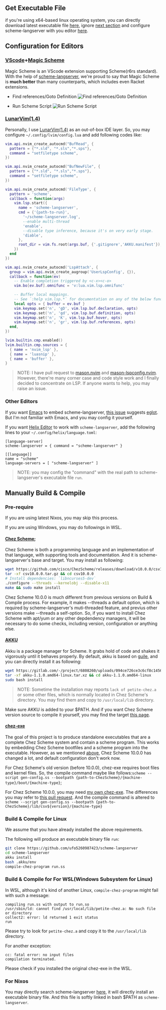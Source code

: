 ## Get Executable File 

if you're using x64-based linux operating system, you can directly download latest executable file [here](https://github.com/ufo5260987423/scheme-langserver/releases/latest/download/run),  ignore [next section](#manually-build--compile) and configure scheme-langserver with you editor [here](#configuration-for-editors).

## Configuration for Editors

### [VScode](https://code.visualstudio.com/)+[Magic Scheme](https://github.com/ufo5260987423/magic-scheme)

Magic Scheme is an VScode extension supporting Scheme(r6rs standard). With the help of [scheme-langserver](https://github.com/ufo5260987423/scheme-langserver), we're proud to say that Magic Scheme is **much better** than many counterparts, which includes even Racket extensions.

- Find references/Goto Definition
![Find references/Goto Definition](./figure/find-references-magic.png)

- Run Scheme Script
![Run Scheme Script](./figure/runSchemeScript.png)


### [LunarVim(1.4)](https://www.lunarvim.org/)
Personally, I use [LunarVim(1.4)](https://www.lunarvim.org/) as an out-of-box IDE layer. So, you may configure `~/.config/lvim/config.lua` and add following codes like:

```lua
vim.api.nvim_create_autocmd("BufRead", {
  pattern = {"*.sld", "*.sls","*.sps"},
  command = "setfiletype scheme",
})

vim.api.nvim_create_autocmd("BufNewFile", {
  pattern = {"*.sld", "*.sls","*.sps"},
  command = "setfiletype scheme",
})

vim.api.nvim_create_autocmd('FileType', {
  pattern = 'scheme',
  callback = function(args)
    vim.lsp.start({
      name = 'scheme-langserver',
      cmd = {'{path-to-run}',
        '~/scheme-langserver.log',
        --enable multi-thread
        'enable',
        --disable type inference, because it's on very early stage.
        'diable',
      },
      root_dir = vim.fs.root(args.buf, {'.gitignore','AKKU.manifest'}),
    })
  end
})

vim.api.nvim_create_autocmd('LspAttach', {
  group = vim.api.nvim_create_augroup('UserLspConfig', {}),
  callback = function(ev)
    -- Enable completion triggered by <c-x><c-o>
    vim.bo[ev.buf].omnifunc = 'v:lua.vim.lsp.omnifunc'

    -- Buffer local mappings.
    -- See `:help vim.lsp.*` for documentation on any of the below functions
    local opts = { buffer = ev.buf }
    vim.keymap.set('n', 'gD', vim.lsp.buf.declaration, opts)
    vim.keymap.set('n', 'gd', vim.lsp.buf.definition, opts)
    vim.keymap.set('n', 'K', vim.lsp.buf.hover, opts)
    vim.keymap.set('n', 'gr', vim.lsp.buf.references, opts)
  end,
})

lvim.builtin.cmp.enabled()
lvim.builtin.cmp.sources = {
  { name = 'nvim_lsp' },
  { name = 'luasnip' },
  { name = 'buffer' },
}
```

>NOTE: I have pull request to [mason.nvim](https://github.com/williamboman/mason.nvim) and [mason-lspconfig.nvim](https://github.com/williamboman/mason-lspconfig.nvim). However, there're many corner case and code style work and I finally decided to concentrate on LSP. If anyone wants to help, you may raise an issue.

### Other Editors

If you want [Emacs](https://www.gnu.org/software/emacs/emacs.html) to embed scheme-langserver, [this issue](https://github.com/ufo5260987423/scheme-langserver/issues/39) suggests [eglot](https://github.com/joaotavora/eglot). But I'm not familiar with Emacs, and you may config it yourself.

If you want [Helix Editor](https://helix-editor.com/) to work with `scheme-langserver`, add the following lines to your `~/.config/helix/language.toml`:

```
[language-server]
scheme-langserver = { command = "scheme-langserver" }

[[language]]
name = "scheme"
language-servers = [ "scheme-langserver" ]
```

> NOTE: you may config the "command" with the real path to scheme-langserver's executable file `run`.

## Manually Build & Compile 

### Pre-require

If you are using latest Nixos, you may skip this process.

If you are using Windows, you may do followings in WSL.

#### [Chez Scheme](https://cisco.github.io/ChezScheme/);

Chez Scheme is both a programming language and an implementation of that language, with supporting tools and documentation. And it is scheme-langserver's base and target. You may install as following:

```bash
wget https://github.com/cisco/ChezScheme/releases/download/v10.0.0/csv10.0.0.tar.gz
tar -xf csv10.0.0.tar.gz && cd csv10.0.0
# Install dependencies: `libncurses5-dev`
./configure --threads --kernelobj --disable-x11
make && sudo make install
```

Chez Scheme 10.0.0 is much different from previous versions on Build & Compile process. For example, it makes --threads a default option, which is required by scheme-langserver's muti-threaded feature, and previus other versions make --threads a self-option. So, if you want to install Chez Scheme with apt/yum or any other depdendency managers, it will be necessary to do some checks, including version, configuration or anything else.

#### [AKKU](https://akkuscm.org/)

Akku is a package manager for Scheme. It grabs hold of code and shakes it vigorously until it behaves properly. By default, akku is based on [guile](https://www.gnu.org/software/guile/), and you can directly install it as following:

```bash
wget https://gitlab.com/-/project/6808260/uploads/094ce726ce3c6cf8c14560f1e31aaea0/akku-1.1.0.amd64-linux.tar.xz
tar -xf akku-1.1.0.amd64-linux.tar.xz && cd akku-1.1.0.amd64-linux
sudo bash install
```

>NOTE: Sometime the installation may reports `lack of petite-chez.a` or some other files, which is normally located in Chez Scheme's directory. You may find them and copy to `/usr/local/lib` directory.

Make sure AKKU is added to your $PATH. And if you want Chez Scheme version source to compile it yourself, you may find the target [this page](https://gitlab.com/akkuscm/akku/-/releases).

#### [chez-exe](https://github.com/gwatt/chez-exe)

The goal of this project is to produce standalone executables that are a complete Chez Scheme system and contain a scheme program. This works by embedding Chez Scheme bootfiles and a scheme program into the executable. However, as we mentioned [above](#chez-scheme), Chez Scheme 10.0.0 has changed a lot, and default configuration don't work now.

For Chez Scheme's old version (before 10.0.0), chez-exe requires boot files and kernel files. So, the compile command maybe like follows:`scheme --script gen-config.ss --bootpath {path-to-ChezScheme}/{machine-type}/boot/{machine-type}`;

For Chez Scheme 10.0.0, you may need [my own chez-exe](https://github.com/ufo5260987423/chez-exe). The differences you may refer to [this pull request](https://github.com/gwatt/chez-exe/pull/20). And the compile command is altered to `scheme --script gen-config.ss --bootpath {path-to-ChezScheme}/lib/csv${version}/{machine-type}`

### Build & Compile for Linux

We assume that you have already installed the above requirements.

The following will produce an executable binary file `run`:
```bash
git clone https://github.com/ufo5260987423/scheme-langserver
cd scheme-langserver
akku install
bash .akku/env
compile-chez-program run.ss
```

### Build & Compile for For WSL(Windows Subsystem for Linux)

In WSL, although it's kind of another Linux, `compile-chez-program` might fail with such a message:

```text
compiling run.ss with output to run.so
/usr/sbin/ld: cannot find /usr/local/lib/petite-chez.a: No such file or directory
collect2: error: ld returned 1 exit status
run
```

Please try to look for `petite-chez.a` and copy it to the `/usr/local/lib` directory.

For another exception:
```text
cc: fatal error: no input files
compilation terminated.
```

Please check if you installed the original chez-exe in the WSL.

### For Nixos

You may directly search scheme-langserver [here](https://search.nixos.org/packages?channel=unstable&show=akkuPackages.scheme-langserver&from=0&size=50&sort=relevance&type=packages&query=akkuPackages.scheme-langserver), it will directly install an executable binary file. And this file is softly linked in bash $PATH as `scheme-langserver`.
